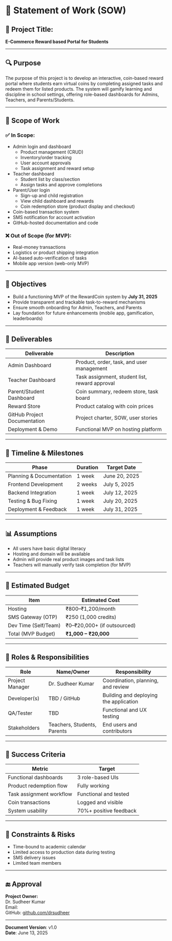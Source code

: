 # 📃 Statement of Work (SOW)

## 🧩 Project Title:
**E-Commerce Reward based Portal for Students**

---

## 🔍 Purpose
The purpose of this project is to develop an interactive, coin-based reward portal where students earn virtual coins by completing assigned tasks and redeem them for listed products. The system will gamify learning and discipline in school settings, offering role-based dashboards for Admins, Teachers, and Parents/Students.

---

## 🧾 Scope of Work

### ✅ In Scope:
- Admin login and dashboard
  - Product management (CRUD)
  - Inventory/order tracking
  - User account approvals
  - Task assignment and reward setup
- Teacher dashboard
  - Student list by class/section
  - Assign tasks and approve completions
- Parent/User login
  - Sign-up and child registration
  - View child dashboard and rewards
  - Coin redemption store (product display and checkout)
- Coin-based transaction system
- SMS notification for account activation
- GitHub-hosted documentation and code

### ❌ Out of Scope (for MVP):
- Real-money transactions
- Logistics or product shipping integration
- AI-based auto-verification of tasks
- Mobile app version (web-only MVP)

---

## 🎯 Objectives

- Build a functioning MVP of the RewardCoin system by **July 31, 2025**
- Provide transparent and trackable task-to-reward mechanisms
- Ensure smooth onboarding for Admin, Teachers, and Parents
- Lay foundation for future enhancements (mobile app, gamification, leaderboards)

---

## 🎁 Deliverables

| Deliverable                          | Description |
|-------------------------------------|-------------|
| Admin Dashboard                     | Product, order, task, and user management |
| Teacher Dashboard                   | Task assignment, student list, reward approval |
| Parent/Student Dashboard            | Coin summary, redeem store, task board |
| Reward Store                        | Product catalog with coin prices |
| GitHub Project Documentation        | Project charter, SOW, user stories |
| Deployment & Demo                   | Functional MVP on hosting platform |

---

## 📅 Timeline & Milestones

| Phase                  | Duration | Target Date     |
|------------------------|----------|-----------------|
| Planning & Documentation | 1 week   | June 20, 2025   |
| Frontend Development     | 2 weeks  | July 5, 2025    |
| Backend Integration      | 1 week   | July 12, 2025   |
| Testing & Bug Fixing     | 1 week   | July 20, 2025   |
| Deployment & Feedback    | 1 week   | July 31, 2025   |

---

## 📊 Assumptions

- All users have basic digital literacy
- Hosting and domain will be available
- Admin will provide real product images and task lists
- Teachers will manually verify task completion (for MVP)

---

## 💸 Estimated Budget

| Item               | Estimated Cost |
|--------------------|----------------|
| Hosting            | ₹800–₹1,200/month |
| SMS Gateway (OTP)  | ₹250 (1,000 credits) |
| Dev Time (Self/Team)| ₹0–₹20,000+ (if outsourced) |
| Total (MVP Budget) | **₹1,000 – ₹20,000** |

---

## 👥 Roles & Responsibilities

| Role              | Name/Owner        | Responsibility                            |
|-------------------|-------------------|--------------------------------------------|
| Project Manager    | Dr. Sudheer Kumar | Coordination, planning, and review         |
| Developer(s)       | TBD / GitHub      | Building and deploying the application     |
| QA/Tester          | TBD               | Functional and UX testing                  |
| Stakeholders       | Teachers, Students, Parents | End users and contributors         |

---

## 📏 Success Criteria

| Metric                    | Target                |
|---------------------------|------------------------|
| Functional dashboards     | 3 role-based UIs       |
| Product redemption flow   | Fully working          |
| Task assignment workflow  | Functional and tested  |
| Coin transactions         | Logged and visible     |
| System usability          | 70%+ positive feedback |

---

## 🔐 Constraints & Risks

- Time-bound to academic calendar
- Limited access to production data during testing
- SMS delivery issues
- Limited team members

---

## 🔚 Approval

**Project Owner:**  
Dr. Sudheer Kumar  
Email:   
GitHub: [github.com/drsudheer](https://github.com/drsudheer)

---

**Document Version**: v1.0  
**Date**: June 13, 2025  
